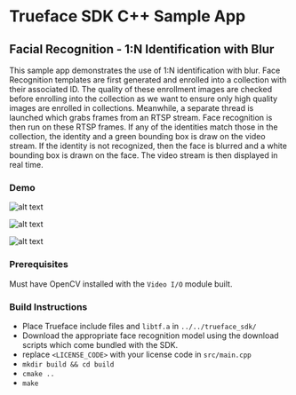 # Trueface SDK C++ Sample App
## Facial Recognition - 1:N Identification with Blur
This sample app demonstrates the use of 1:N identification with blur.
Face Recognition templates are first generated and enrolled into a collection with their associated ID.
The quality of these enrollment images are checked before enrolling into the collection as we want to ensure only high quality images are enrolled in collections.
Meanwhile, a separate thread is launched which grabs frames from an RTSP stream.
Face recognition is then run on these RTSP frames. 
If any of the identities match those in the collection, the identity and a green bounding box is draw on the video stream.
If the identity is not recognized, then the face is blurred and a white bounding box is drawn on the face.
The video stream is then displayed in real time.  

### Demo
![alt text](./demo_gifs/demo1.gif)

![alt text](./demo_gifs/demo2.gif)

![alt text](./demo_gifs/demo3.gif)

### Prerequisites
Must have OpenCV installed with the `Video I/O` module built. 

### Build Instructions
* Place Trueface include files and `libtf.a` in `../../trueface_sdk/`
* Download the appropriate face recognition model using the download scripts which come bundled with the SDK. 
* replace `<LICENSE_CODE>` with your license code in `src/main.cpp`
* `mkdir build && cd build`
* `cmake ..`
* `make`
